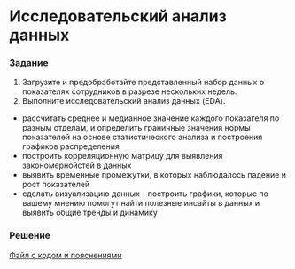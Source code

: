 # Исследовательский анализ данных

### Задание
1. Загрузите и предобработайте представленный набор данных о показателях сотрудников в разрезе нескольких недель.
2. Выполните исследовательский анализ данных (EDA).
- рассчитать среднее и медианное значение каждого показателя по разным отделам, и определить граничные значения нормы показателей на основе статистического анализа и построения графиков распределения
- построить корреляционную матрицу для выявления закономернойстей в данных
- выявить временные промежутки, в которых наблюдалось падение и рост показателей
- сделать визуализацию данных - построить графики, которые по вашему мнению помогут найти полезные инсайты в данных и выявить общие тренды и динамику

### Решение
[Файл с кодом и пояснениями](/Projects/10_Test_tasks/Task_5/Solution.ipynb)
